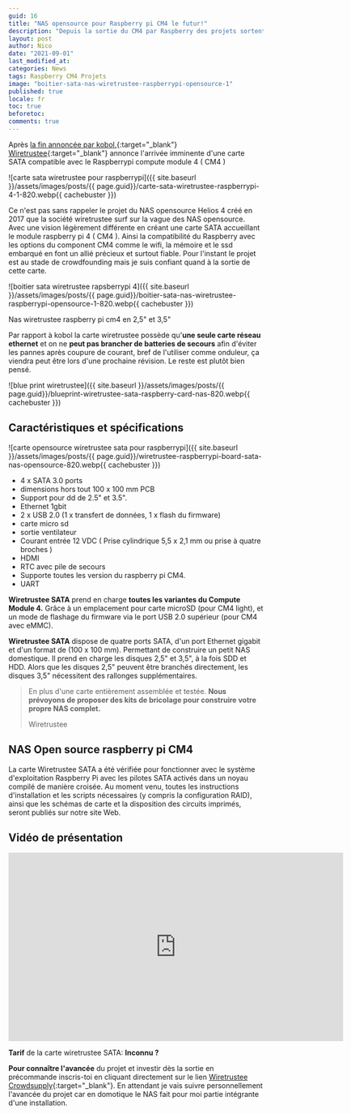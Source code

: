 ```yaml
---
guid: 16
title: "NAS opensource pour Raspberry pi CM4 le futur!"
description: "Depuis la sortie du CM4 par Raspberry des projets sortent de terre à foison, ici découverte d'un NAS opensource"
layout: post
author: Nico
date: "2021-09-01"
last_modified_at:
categories: News
tags: Raspberry CM4 Projets
image: "boitier-sata-nas-wiretrustee-raspberrypi-opensource-1"
published: true
locale: fr
toc: true
beforetoc:
comments: true
---
```

Après [la fin annoncée par kobol,](https://www.haade.fr/blog/news/kobol-helios-64-cest-termine/){:target="_blank"} [Wiretrustee](https://wiretrustee.com/){:target="_blank"} annonce l'arrivée imminente d'une carte SATA compatible avec le Raspberrypi compute module 4 ( CM4 )

![carte sata wiretrustee pour raspberrypi]({{ site.baseurl }}/assets/images/posts/{{ page.guid}}/carte-sata-wiretrustee-raspberrypi-4-1-820.webp{{ cachebuster }})

Ce n'est pas sans rappeler le projet du NAS opensource Helios 4 créé en 2017 que la société wiretrustee surf sur la vague des NAS opensource. Avec une vision légèrement différente en créant une carte SATA accueillant le module raspberry pi 4 ( CM4 ). Ainsi la compatibilité du Raspberry avec les options du component CM4 comme le wifi, la mémoire et le ssd embarqué en font un allié précieux et surtout fiable. Pour l'instant le projet est au stade de crowdfounding mais je suis confiant quand à la sortie de cette carte.

![boitier sata wiretrustee rapsberrypi 4]({{ site.baseurl }}/assets/images/posts/{{ page.guid}}/boitier-sata-nas-wiretrustee-raspberrypi-opensource-1-820.webp{{ cachebuster }})

Nas wiretrustee raspberry pi cm4 en 2,5" et 3,5"

Par rapport à kobol la carte wiretrustee possède qu'**une seule carte réseau ethernet** et on ne **peut pas brancher de batteries de secours** afin d'éviter les pannes après coupure de courant, bref de l'utiliser comme onduleur, ça viendra peut être lors d'une prochaine révision. Le reste est plutôt bien pensé.

![blue print wiretrustee]({{ site.baseurl }}/assets/images/posts/{{ page.guid}}/blueprint-wiretrustee-sata-raspberry-card-nas-820.webp{{ cachebuster }})

## Caractéristiques et spécifications

![carte opensource wiretrustee sata pour raspberrypi]({{ site.baseurl }}/assets/images/posts/{{ page.guid}}/wiretrustee-raspberrypi-board-sata-nas-opensource-820.webp{{ cachebuster }})

- 4 x SATA 3.0 ports
- dimensions hors tout 100 x 100 mm PCB
- Support pour dd de 2.5" et 3.5".
- Ethernet 1gbit
- 2 x USB 2.0 (1 x transfert de données, 1 x flash du firmware)
- carte micro sd
- sortie ventilateur
- Courant entrée 12 VDC ( Prise cylindrique 5,5 x 2,1 mm ou prise à quatre broches )
- HDMI
- RTC avec pile de secours
- Supporte toutes les version du raspberry pi CM4.
- UART

**Wiretrustee SATA** prend en charge **toutes les variantes du Compute Module 4.** Grâce à un emplacement pour carte microSD (pour CM4 light), et un mode de flashage du firmware via le port USB 2.0 supérieur (pour CM4 avec eMMC).

**Wiretrustee SATA** dispose de quatre ports SATA, d'un port Ethernet gigabit et d'un format de (100 x 100 mm). Permettant de construire un petit NAS domestique. Il prend en charge les disques 2,5" et 3,5", à la fois SDD et HDD. Alors que les disques 2,5" peuvent être branchés directement, les disques 3,5" nécessitent des rallonges supplémentaires.

> En plus d'une carte entièrement assemblée et testée. **Nous prévoyons de proposer des kits de bricolage pour construire votre propre NAS complet.**
>
> Wiretrustee

## NAS Open source raspberry pi CM4

La carte Wiretrustee SATA a été vérifiée pour fonctionner avec le système d'exploitation Raspberry Pi avec les pilotes SATA activés dans un noyau compilé de manière croisée. Au moment venu, toutes les instructions d'installation et les scripts nécessaires (y compris la configuration RAID), ainsi que les schémas de carte et la disposition des circuits imprimés, seront publiés sur notre site Web.

## Vidéo de présentation

<div class="media">
<iframe width="662" height="372" src="https://www.youtube.com/embed/ahrdx3TYxZc" frameborder="0" allowfullscreen></iframe>
</div>

**Tarif** de la carte wiretrustee SATA: **Inconnu ?**

**Pour connaître l'avancée** du projet et investir dès la sortie en précommande inscris-toi en cliquant directement sur le lien [Wiretrustee Crowdsupply](https://www.crowdsupply.com/wiretrustee/wiretrustee-sata){:target="_blank"}. En attendant je vais suivre personnellement l'avancée du projet car en domotique le NAS fait pour moi partie intégrante d'une installation.
